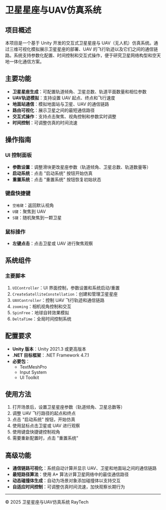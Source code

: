 # 卫星星座与UAV仿真系统

## 项目概述

本项目是一个基于 Unity 开发的交互式卫星星座与 UAV（无人机）仿真系统。通过三维可视化模拟展示卫星星座的部署、UAV 的飞行轨迹以及它们之间的通信链路。系统支持参数化配置、时间控制和交互式操作，便于研究卫星网络构型和空天地一体化通信方案。

## 主要功能

- **卫星星座生成**：可配置轨道倾角、卫星总数、轨道平面数量和相位参数  
- **UAV轨迹模拟**：支持设置 UAV 起点、终点和飞行速度  
- **地面站通信**：模拟地面站与卫星、UAV 的通信链路  
- **路由可视化**：展示卫星之间的最短通信路径  
- **交互式操作**：支持点击聚焦、视角控制和参数实时调整  
- **时间控制**：可调整仿真的时间流速  

## 操作指南

### UI 控制面板

- **参数设置**：调整滑块更改星座参数（轨道倾角、卫星总数、轨道数量等）  
- **启动系统**：点击 "启动系统" 按钮开始仿真  
- **重置系统**：点击 "重置系统" 按钮恢复初始状态  

### 键盘快捷键

- `空格键`：返回默认视角  
- `U键`：聚焦到 UAV  
- `S键`：随机聚焦到一颗卫星  

### 鼠标操作

- **左键点击**：点击卫星或 UAV 进行聚焦观察  

## 系统组件

### 主要脚本

1. `UIController`：UI 界面控制，参数设置和系统启动/重置  
2. `CreateSatelliteConstellation`：创建和管理卫星星座  
3. `UAVController`：控制 UAV 飞行轨迹和通信链路  
4. `zooming`：相机视角控制和交互  
5. `SpinFree`：地球自转效果模拟  
6. `DeltaTime`：全局时间控制系统  

## 配置要求

- **Unity 版本**：Unity 2021.3 或更高版本  
- **.NET 目标框架**：.NET Framework 4.7.1  
- **必要包**：  
  - TextMeshPro  
  - Input System  
  - UI Toolkit  

## 使用方法

1. 打开场景后，设置卫星星座参数（轨道倾角、卫星总数等）  
2. 调整 UAV 飞行路径的起点和终点  
3. 点击 "启动系统" 按钮，开始仿真  
4. 使用鼠标点击卫星或 UAV 进行观察  
5. 使用键盘快捷键控制视角  
6. 需要重新配置时，点击 "重置系统"  

## 高级功能

- **通信链路可视化**：系统自动计算并显示 UAV、卫星和地面站之间的通信链路  
- **最短路径算法**：使用 A\* 算法计算卫星网络中的最佳通信路径  
- **动态碰撞体生成**：自动为场景对象添加碰撞体以支持交互  
- **自适应时间控制**：可调整仿真时间流速，加快观察长期行为  

---

© 2025 卫星星座与UAV仿真系统 RayTech
